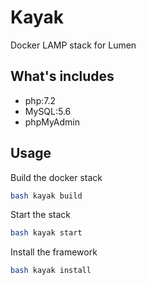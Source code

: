 # Kayak

Docker LAMP stack for Lumen

## What's includes

* php:7.2
* MySQL:5.6
* phpMyAdmin

## Usage

Build the docker stack

```sh
bash kayak build
```

Start the stack

```sh
bash kayak start
```

Install the framework

```sh
bash kayak install
```